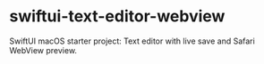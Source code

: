 # swiftui-text-editor-webview
SwiftUI macOS starter project: Text editor with live save and Safari WebView preview.
